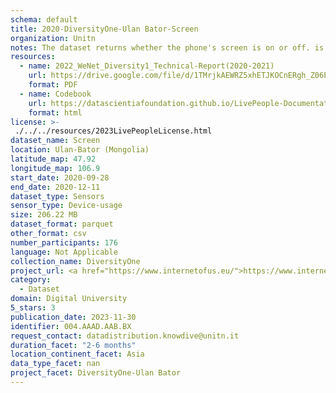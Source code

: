 ```yaml
---
schema: default
title: 2020-DiversityOne-Ulan Bator-Screen
organization: Unitn
notes: The dataset returns whether the phone's screen is on or off. is part of Wenet Diversity 1 data collection, which contains data about the everyday life activities of students coming from 8 different universities located in China, Denmark, India, Italy, Mexico, Mongolia, Paraguay and UK. The data were collected via questionnaires, data coming from 27 smartphone sensors associated to thousand self-reported annotations over a period of 4 weeks.
resources:
  - name: 2022_WeNet_Diversity1_Technical-Report(2020-2021)
    url: https://drive.google.com/file/d/1TMrjkAEWRZ5xhETJKOCnERgh_Z06PO2E/view?usp=drive_link
    format: PDF
  - name: Codebook
    url: https://datascientiafoundation.github.io/LivePeople-Documentation/codebooks/2020_DV1_Ulan-Bator_screen.html
    format: html
license: >-
 ./../../resources/2023LivePeopleLicense.html
dataset_name: Screen
location: Ulan-Bator (Mongolia)
latitude_map: 47.92
longitude_map: 106.9
start_date: 2020-09-28
end_date: 2020-12-11
dataset_type: Sensors
sensor_type: Device-usage
size: 206.22 MB
dataset_format: parquet
other_format: csv
number_participants: 176
language: Not Applicable
collection_name: DiversityOne
project_url: <a href="https://www.internetofus.eu/">https://www.internetofus.eu/</a>
category: 
  - Dataset
domain: Digital University
5_stars: 3
publication_date: 2023-11-30
identifier: 004.AAAD.AAB.BX
request_contact: datadistribution.knowdive@unitn.it
duration_facet: "2-6 months"
location_continent_facet: Asia
data_type_facet: nan
project_facet: DiversityOne-Ulan Bator
---
```

